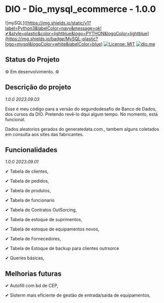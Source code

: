 # DIO - Dio_mysql_ecommerce - 1.0.0

![mySQL]([https://img.shields.io/static/v1?label=Python3&labelColor=navy&message=ok!✔&style=plastic&color=lightblue&logo=PYTHON&logoColor=lightblue](https://img.shields.io/badge/MySQL-plastic?logo=mysql&logoColor=white&labelColor=blue)
[![License: MIT](https://img.shields.io/badge/License-MIT-green?label=⚖License&logo=balance-scale&logoColor=white&style=plastic)](https://opensource.org/licenses/MIT)
[![dio.me](https://img.shields.io/static/v1?label=⚫Dio.me&labelColor=black&message=ok!✔&color=purple&style=plastic&&logoXcolor=white)](https://web.dio.me/users/olhodelugarnenhum?tab=skills)

## Status do Projeto

<p> ⚙ Em desenvolvimento. ⚙ </p>

## Descrição do projeto 

<p align="justify">
   
  _1.0.0 2023.09.03_
  
Esse é meu código para a versão do segundodesafio de Banco de Dados, dos cursos da DIO. Pretendo revê-lo dqui algum tempo. No momento, está funcional. 

Dados aleatorios gerados do generatedata.com., tambem alguns coletados em consulta aos sites das fabricantes.

## Funcionalidades

_1.0.0 2023.09.01_
  
✔ Tabela de clientes,

✔ Tabela de pedidos,

✔ Tabela de produtos,

✔ Tabela de funcionario

✔ Tabela de Contratos OutSorcing,

✔ Tabela de estoque de suprimentos,

✔ Tabela de estoque de equipamentos novos,

✔ Tabela de Fornecedores,

✔ Tabela de Estoque de backup para clientes outrsorce

✔ Queries básicas,

## Melhorias futuras

✔ Autofill com bd de CEP,

✔ Sisterm mais eficiente de gestão de entrada/saida de equipamentos,



